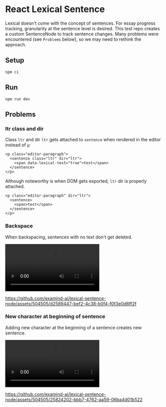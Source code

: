 # React Lexical Sentence

Lexical doesn't come with the concept of sentences. For essay progress tracking, granularity at the sentence level is desired. This test repo creates a custom SentenceNode to track sentence changes. Many problems were encountered (see `Problems` below), so we may need to rethink the approach.

## Setup

```
npm ci
```

## Run

```
npm run dev
```

## Problems

### ltr class and dir

Class `ltr` and dir `ltr` gets attached to `sentence` when rendered in the editor instead of `p`:

```
<p class="editor-paragraph">
  <sentence class="ltr" dir="ltr">
    <span data-lexical-text="true">test</span>
  </sentence>
</p>
```

Although noteworthy is when DOM gets exported, `ltr` dir is properly attached.

```
<p class="editor-paragraph" dir="ltr">
  <sentence>
    <span>test</span>
  </sentence>
</p>
```

### Backspace

When backspacing, sentences with no text don't get deleted.

<video src="assets/backspace.mp4" controls title="Title"></video>

https://github.com/examind-ai/lexical-sentence-node/assets/504505/d2589447-bef2-4c38-b0f4-f0f3e0d6ff2f

### New character at beginning of sentence

Adding new character at the beginning of a sentence creates new sentence.

<video src="assets/beginning_sentence.mp4" controls title="Title"></video>

https://github.com/examind-ai/lexical-sentence-node/assets/504505/25824202-bbb7-4762-aa59-06ba4d01b522
